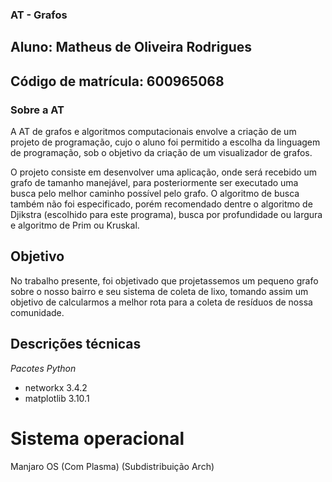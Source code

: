 ### AT - Grafos ###
## Aluno: Matheus de Oliveira Rodrigues ##
## Código de matrícula: 600965068 ##

### Sobre a AT ###

A AT de grafos e algoritmos computacionais envolve a criação de um projeto de programação, cujo o aluno foi permitido a escolha da linguagem de programação, sob o objetivo da criação de um visualizador de grafos.

O projeto consiste em desenvolver uma aplicação, onde será recebido um grafo de tamanho manejável, para posteriormente ser executado uma busca pelo melhor caminho possível pelo grafo. O algoritmo de busca também não foi especificado, porém recomendado dentre o algoritmo de Djikstra (escolhido para este programa), busca por profundidade ou largura e algoritmo de Prim ou Kruskal.

 ## Objetivo ##

 No trabalho presente, foi objetivado que projetassemos um pequeno grafo sobre o nosso bairro e seu sistema de coleta de lixo, tomando assim um objetivo de calcularmos a melhor rota para a coleta de resíduos de nossa comunidade.

## Descrições técnicas ##

*Pacotes Python*
 - networkx 3.4.2
 - matplotlib 3.10.1

# Sistema operacional #

Manjaro OS (Com Plasma)
(Subdistribuição Arch)